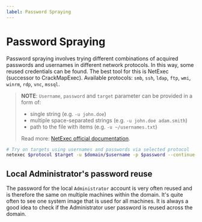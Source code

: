```yaml
---
label: Password Spraying
---
```


# Password Spraying

Password spraying involves trying different combinations of acquired passwords and usernames in different network protocols. In this way, some reused credentials can be found. The best tool for this is NetExec (successor to CrackMapExec). Available protocols: `smb`, `ssh`, `ldap`, `ftp`, `wmi`, `winrm`, `rdp`, `vnc`, `mssql`.

> **NOTE**: `Username`, `password` and `target` parameter can be provided in a form of:
>
> * single string (e.g. `-u john.doe`)
> * multiple space-separated strings (e.g. `-u john.doe adam.smith`)
> * path to the file with items (e.g. `-u ~/usernames.txt`)
>
> Read more: [NetExec official documentation](https://www.netexec.wiki/).

```bash
# Try on targets using usernames and passwords via selected protocol
netexec $protocol $target -u $domain/$username -p $password --continue-on-success
```

## Local Administrator's password reuse

The password for the local `Administrator` account is very often reused and is therefore the same on multiple machines within the domain. It's quite often to see one system image that is used for all machines. It is always a good idea to check if the Administrator user password is reused across the domain.
